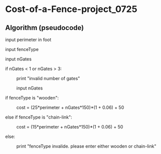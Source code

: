 # Cost-of-a-Fence-project_0725

## Algorithm (pseudocode)

input perimeter in foot

input fenceType

input nGates

if nGates < 1 or nGates > 3:

$\qquad$  print "invalid number of gates"

$\qquad$  input nGates

if fenceType is "wooden":

$\qquad$  cost = (25\*perimeter + nGates\*150)\*(1 + 0.06) + 50

else if fenceType is "chain-link":

$\qquad$  cost = (15\*perimeter + nGates\*150)\*(1 + 0.06) + 50

else:

$\qquad$  print "fenceType invalide. please enter either wooden or chain-link"
